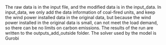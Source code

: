 The raw data is in the input file, and the modified data is in the input_data. 
In input_data, we only add the data information of coal-fired units, and keep the wind power installed data in the original data, but because the wind power installed in the original data is small, can not meet the load demand, so there can be no limits on carbon emissions. 
The results of the run are written to the outputs_add_outside folder. 
The solver used by the model is Gurobi
